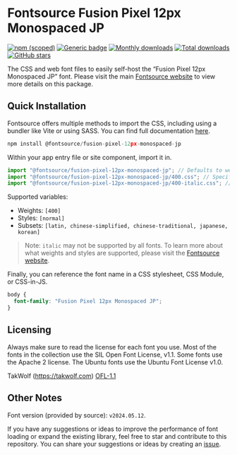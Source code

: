# Fontsource Fusion Pixel 12px Monospaced JP

[![npm (scoped)](https://img.shields.io/npm/v/@fontsource/fusion-pixel-12px-monospaced-jp?color=brightgreen)](https://www.npmjs.com/package/@fontsource/fusion-pixel-12px-monospaced-jp) [![Generic badge](https://img.shields.io/badge/fontsource-passing-brightgreen)](https://github.com/fontsource/fontsource) [![Monthly downloads](https://badgen.net/npm/dm/@fontsource/fusion-pixel-12px-monospaced-jp)](https://github.com/fontsource/fontsource) [![Total downloads](https://badgen.net/npm/dt/@fontsource/fusion-pixel-12px-monospaced-jp)](https://github.com/fontsource/fontsource) [![GitHub stars](https://img.shields.io/github/stars/fontsource/fontsource.svg?style=social&label=Star)](https://github.com/fontsource/fontsource/stargazers)

The CSS and web font files to easily self-host the “Fusion Pixel 12px Monospaced JP” font. Please visit the main [Fontsource website](https://fontsource.org/fonts/fusion-pixel-12px-monospaced-jp) to view more details on this package.

## Quick Installation

Fontsource offers multiple methods to import the CSS, including using a bundler like Vite or using SASS. You can find full documentation [here](https://fontsource.org/docs/getting-started/introduction).

```javascript
npm install @fontsource/fusion-pixel-12px-monospaced-jp
```

Within your app entry file or site component, import it in.

```javascript
import "@fontsource/fusion-pixel-12px-monospaced-jp"; // Defaults to weight 400
import "@fontsource/fusion-pixel-12px-monospaced-jp/400.css"; // Specify weight
import "@fontsource/fusion-pixel-12px-monospaced-jp/400-italic.css"; // Specify weight and style
```

Supported variables:
- Weights: `[400]`
- Styles: `[normal]`
- Subsets: `[latin, chinese-simplified, chinese-traditional, japanese, korean]`

> Note: `italic` may not be supported by all fonts. To learn more about what weights and styles are supported, please visit the [Fontsource website](https://fontsource.org/fonts/fusion-pixel-12px-monospaced-jp).

Finally, you can reference the font name in a CSS stylesheet, CSS Module, or CSS-in-JS.

```css
body {
  font-family: "Fusion Pixel 12px Monospaced JP";
}
```

## Licensing
Always make sure to read the license for each font you use. Most of the fonts in the collection use the SIL Open Font License, v1.1. Some fonts use the Apache 2 license. The Ubuntu fonts use the Ubuntu Font License v1.0.

TakWolf (https://takwolf.com)
[OFL-1.1](https://raw.githubusercontent.com/TakWolf/fusion-pixel-font/master/LICENSE-OFL)

## Other Notes
Font version (provided by source): `v2024.05.12`.

If you have any suggestions or ideas to improve the performance of font loading or expand the existing library, feel free to star and contribute to this repository. You can share your suggestions or ideas by creating an [issue](https://github.com/fontsource/fontsource/issues).
